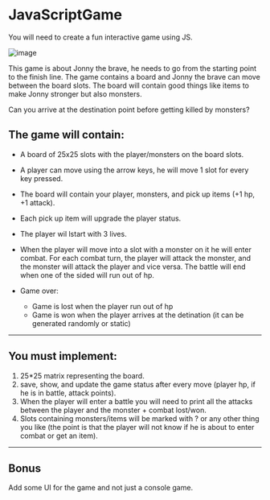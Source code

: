 # JavaScriptGame

You will need to create a fun interactive game using JS.

![image](https://user-images.githubusercontent.com/34707669/206923131-88bd771d-e231-4de9-bbc4-fedc88f70cdf.png)


This game is about Jonny the brave, he needs to go from the starting point to the finish line. 
The game contains a board and Jonny the brave can move between the board slots.
The board will contain good things like items to make Jonny stronger but also monsters.

Can you arrive at the destination point before getting killed by monsters?  

The game will contain:
-

- A board of 25x25 slots with the player/monsters on the board slots.
- A player can move using the arrow keys, he will move 1 slot for every key pressed.
- The board will contain your player, monsters, and pick up items (+1 hp, +1 attack).
- Each pick up item will upgrade the player status.
- The player wil lstart with 3 lives.
- When the player will move into a slot with a monster on it he will enter combat.
For each combat turn, the player will attack the monster, and the monster will attack the player and vice versa.
The battle will end when one of the sided will run out of hp.

- Game over:
  - Game is lost when the player run out of hp
  - Game is won when the player arrives at the detination (it can be generated randomly or static)


------

You must implement:
-

1. 25*25 matrix representing the board.
2. save, show, and update the game status after every move (player hp, if he is in battle, attack points).
3. When the player will enter a battle you will need to print all the attacks between the player and the monster +
    combat lost/won.
4. Slots containing monsters/items will be marked with ? or any other thing you like (the point is that the player will not know if he is about to enter combat or get an item).
---

Bonus
-

Add some UI for the game and not just a console game.

